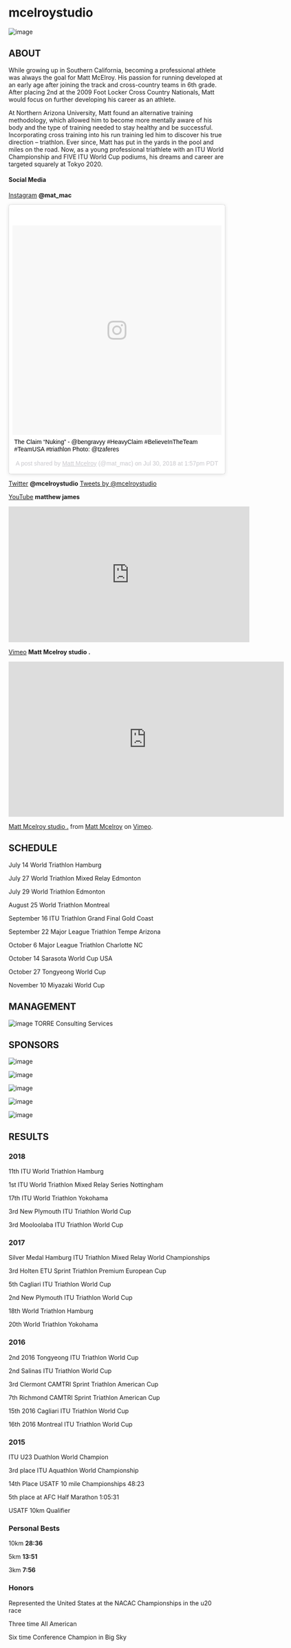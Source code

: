 # mcelroystudio
![image](https://user-images.githubusercontent.com/10615650/43430650-940e6bc6-942f-11e8-88ae-958b5d6a315f.png)

## ABOUT
While growing up in Southern California, becoming a professional athlete was always the goal for Matt McElroy. His passion for running developed at an early age after joining the track and cross-country teams in 6th grade. After placing 2nd at the 2009 Foot Locker Cross Country Nationals, Matt would focus on further developing his career as an athlete.

At Northern Arizona University, Matt found an alternative training methodology, which allowed him to become more mentally aware of his body and the type of training needed to stay healthy and be successful. Incorporating cross training into his run training led him to discover his true direction – triathlon. Ever since, Matt has put in the yards in the pool and miles on the road. Now, as a young professional triathlete with an ITU World Championship and FIVE ITU World Cup podiums, his dreams and career are targeted squarely at Tokyo 2020.

#### Social Media

[Instagram](https://www.instagram.com/mat_mac/?hl=en) **@mat_mac** <blockquote class="instagram-media" data-instgrm-captioned data-instgrm-permalink="https://www.instagram.com/p/Bl3rpWLFgR6/" data-instgrm-version="9" style=" background:#FFF; border:0; border-radius:3px; box-shadow:0 0 1px 0 rgba(0,0,0,0.5),0 1px 10px 0 rgba(0,0,0,0.15); margin: 1px; max-width:540px; min-width:326px; padding:0; width:99.375%; width:-webkit-calc(100% - 2px); width:calc(100% - 2px);"><div style="padding:8px;"> <div style=" background:#F8F8F8; line-height:0; margin-top:40px; padding:50.0% 0; text-align:center; width:100%;"> <div style=" background:url(data:image/png;base64,iVBORw0KGgoAAAANSUhEUgAAACwAAAAsCAMAAAApWqozAAAABGdBTUEAALGPC/xhBQAAAAFzUkdCAK7OHOkAAAAMUExURczMzPf399fX1+bm5mzY9AMAAADiSURBVDjLvZXbEsMgCES5/P8/t9FuRVCRmU73JWlzosgSIIZURCjo/ad+EQJJB4Hv8BFt+IDpQoCx1wjOSBFhh2XssxEIYn3ulI/6MNReE07UIWJEv8UEOWDS88LY97kqyTliJKKtuYBbruAyVh5wOHiXmpi5we58Ek028czwyuQdLKPG1Bkb4NnM+VeAnfHqn1k4+GPT6uGQcvu2h2OVuIf/gWUFyy8OWEpdyZSa3aVCqpVoVvzZZ2VTnn2wU8qzVjDDetO90GSy9mVLqtgYSy231MxrY6I2gGqjrTY0L8fxCxfCBbhWrsYYAAAAAElFTkSuQmCC); display:block; height:44px; margin:0 auto -44px; position:relative; top:-22px; width:44px;"></div></div> <p style=" margin:8px 0 0 0; padding:0 4px;"> <a href="https://www.instagram.com/p/Bl3rpWLFgR6/" style=" color:#000; font-family:Arial,sans-serif; font-size:14px; font-style:normal; font-weight:normal; line-height:17px; text-decoration:none; word-wrap:break-word;" target="_blank">The Claim “Nuking” - @bengravyy #HeavyClaim #BelieveInTheTeam #TeamUSA #triathlon Photo: @tzaferes</a></p> <p style=" color:#c9c8cd; font-family:Arial,sans-serif; font-size:14px; line-height:17px; margin-bottom:0; margin-top:8px; overflow:hidden; padding:8px 0 7px; text-align:center; text-overflow:ellipsis; white-space:nowrap;">A post shared by <a href="https://www.instagram.com/mat_mac/" style=" color:#c9c8cd; font-family:Arial,sans-serif; font-size:14px; font-style:normal; font-weight:normal; line-height:17px;" target="_blank"> Matt Mcelroy</a> (@mat_mac) on <time style=" font-family:Arial,sans-serif; font-size:14px; line-height:17px;" datetime="2018-07-30T20:57:27+00:00">Jul 30, 2018 at 1:57pm PDT</time></p></div></blockquote> <script async defer src="//www.instagram.com/embed.js"></script>

[Twitter](https://twitter.com/mcelroystudio?lang=en) **@mcelroystudio**
<a class="twitter-timeline" href="https://twitter.com/mcelroystudio?ref_src=twsrc%5Etfw">Tweets by @mcelroystudio</a> <script async src="https://platform.twitter.com/widgets.js" charset="utf-8"></script>

[YouTube](https://www.youtube.com/channel/UClO8u4gtYB6nlR2xgfkUj9Q) **matthew james**
<iframe width="560" height="315" src="https://www.youtube.com/embed/FWeX6oyFPGk" frameborder="0" allow="autoplay; encrypted-media" allowfullscreen></iframe>

[Vimeo](https://vimeo.com/user23249587) **Matt Mcelroy studio .**
<iframe src="https://player.vimeo.com/video/83200478" width="640" height="360" frameborder="0" webkitallowfullscreen mozallowfullscreen allowfullscreen></iframe>
<p><a href="https://vimeo.com/83200478">Matt Mcelroy studio .</a> from <a href="https://vimeo.com/user23249587">Matt Mcelroy</a> on <a href="https://vimeo.com">Vimeo</a>.</p>

## SCHEDULE
July 14 World Triathlon Hamburg

July 27 World Triathlon Mixed Relay Edmonton

July 29 World Triathlon Edmonton

August 25 World Triathlon Montreal

September 16 ITU Triathlon Grand Final Gold Coast

September 22 Major League Triathlon Tempe Arizona

October 6 Major League Triathlon Charlotte NC

October 14 Sarasota World Cup USA

October 27 Tongyeong World Cup

November 10 Miyazaki World Cup 

## MANAGEMENT
![image](https://user-images.githubusercontent.com/10615650/43430579-4aebf936-942f-11e8-9342-a58c455aca6a.png)
TORRE Consulting Services

## SPONSORS
![image](https://user-images.githubusercontent.com/10615650/43430721-f38595fc-942f-11e8-9245-fc90cd020830.png)

![image](https://user-images.githubusercontent.com/10615650/43430738-0cb6cc4e-9430-11e8-9eea-44de87014556.png)

![image](https://user-images.githubusercontent.com/10615650/43430767-3a6897a8-9430-11e8-8309-48c74b2a00f6.png)

![image](https://user-images.githubusercontent.com/10615650/43430834-85dae740-9430-11e8-801a-fa4a89aaa813.png)

![image](https://user-images.githubusercontent.com/10615650/43430862-b9763be0-9430-11e8-964d-40233aed8620.png)

## RESULTS


### 2018
11th ITU World Triathlon Hamburg

1st ITU World Triathlon Mixed Relay Series Nottingham

17th ITU World Triathlon Yokohama

3rd New Plymouth ITU Triathlon World Cup

3rd Mooloolaba ITU Triathlon World Cup

### 2017
Silver Medal Hamburg ITU Triathlon Mixed Relay World Championships

3rd Holten ETU Sprint Triathlon Premium European Cup

5th Cagliari ITU Triathlon World Cup

2nd New Plymouth ITU Triathlon World Cup

18th World Triathlon Hamburg

20th World Triathlon Yokohama

### 2016
2nd 2016 Tongyeong ITU Triathlon World Cup

2nd  Salinas ITU Triathlon World Cup

3rd Clermont CAMTRI Sprint Triathlon American Cup

7th Richmond CAMTRI Sprint Triathlon American Cup

15th 2016 Cagliari ITU Triathlon World Cup

16th 2016 Montreal ITU Triathlon World Cup

### 2015
ITU U23 Duathlon World Champion

3rd place ITU Aquathlon World Championship

14th Place USATF 10 mile Championships 48:23

5th place at AFC Half Marathon 1:05:31

USATF 10km Qualifier

### Personal Bests

10km  **28:36**

5km **13:51**

3km **7:56**

### Honors

Represented the United States at the NACAC Championships in the u20 race

Three time All American

Six time Conference Champion in Big Sky

